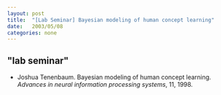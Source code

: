 ```yaml
---
layout: post
title:  "[Lab Seminar] Bayesian modeling of human concept learning"
date:   2003/05/08
categories: none
---
```



 
 



<h2>"lab seminar"</h2>
<!-- BEGIN BIBLIOGRAPHY references -->
<!--
    DO NOT MODIFY THIS BIBLIOGRAPHY BY HAND!  IT IS MAINTAINED AUTOMATICALLY!
    YOUR CHANGES WILL BE LOST THE NEXT TIME IT IS UPDATED!
--> 
<!-- Generated by: /home/yschoe/nn/tex/bib2html/bib2html -d references bib2html.aux bib2html.tmp -->
<UL>

<!-- Authors: Tenenbaum Joshua -->
<LI><A NAME="tenenbaum1998bayesian">Joshua</A> Tenenbaum.
Bayesian modeling of human concept learning.
<CITE>Advances in neural information processing systems</CITE>, 11, 1998.

</LI></UL>

<!-- END BIBLIOGRAPHY references -->


 

